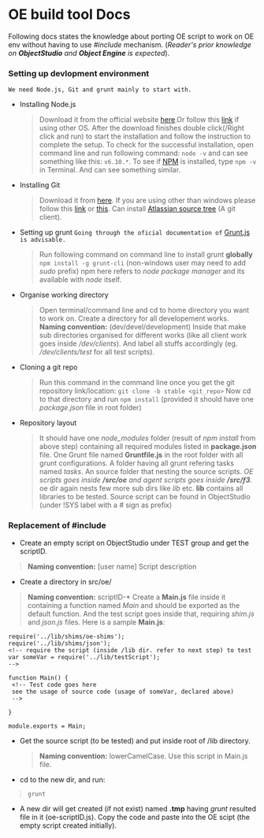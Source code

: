 # OE build tool Docs

Following docs states the knowledge about porting OE script to work on OE env without having to use *#include* mechanism. (*Reader's  prior knowledge on __ObjectStudio__ and __Object Engine__ is expected*). 

### Setting up devlopment environment
    We need Node.js, Git and grunt mainly to start with.
*   Installing Node.js

    >Download it from the official website [here](https://nodejs.org/en/ "Node.js").Or follow this [link](https://howtonode.org/how-to-install-nodejs) if using other OS.
    After the download finishes double click(/Right click and run) to start the installation and follow the instruction to complete the setup.
    To check for the successful installation, open command line and run following command:
    `node -v`
    and can see something like this:
    `v6.10.*`. To see if [NPM](https://docs.npmjs.com/) is installed, type `npm -v` in Terminal. And can see something similar.


*   Installing Git

    >Download it from [here](https://git-scm.com/download/win). If you are using other than windows please follow this 
    [link](https://git-scm.com/download/linux) or [this](https://www.atlassian.com/git/tutorials/install-git). Can install [Atlassian source tree](https://www.sourcetreeapp.com/) (A git client).

*   Setting up grunt
    `Going through the oficial documentation of` [Grunt.js](https://gruntjs.com/getting-started) `is advisable.`

    >Run following command on command line to install grunt __globally__
    `npm install -g grunt-cli` (non-windows user may need to add *sudo* prefix)
    npm here refers to _node package manager_ and its available with _node_ itself.

*   Organise working directory
    
    >Open terminal/command line and cd to home directory you want to work on. Create a directory for all developement works.
    **Naming convention:** (dev/devel/development)
    Inside that make sub directories organised for different works (like all client work goes inside _/dev/clients_).
    And label all stuffs accordingly (eg. _/dev/clients/test_ for all test scripts).

*   Cloning a git repo

    >Run this command in the command line once you get the git repository link/location:
    `git clone -b stable <git_repo>`
    Now cd to that directory and run `npm install` (provided it should have one _package.json_ file in root folder)

*   Repository layout

    >It should have one _node_modules_ folder (result of _npm install_ from above step) containing all required modules listed in __package.json__ file.
    One Grunt file named __Gruntfile.js__ in the root folder with all grunt configurations.
    A folder having all grunt refering tasks named _tasks_.
    An source folder that nesting the source scripts. 
    _OE scripts goes inside **/src/oe** and agent scripts goes inside **/src/f3**._
    oe dir again nests few more sub dirs like *lib* etc.
    __lib__ contains all libraries to be tested. Source script can be found in ObjectStudio (under !SYS label with a # sign as prefix)   



### Replacement of #include

*   Create an empty script on ObjectStudio under TEST group and get the scriptID.
  > **Naming convention:** [user name] Script description


*  Create a directory in src/oe/
  >**Naming convention:** scriptID-*
  >Create a **Main.js** file inside it containing a function named _Main_ and should be exported as the default function. And the test script goes inside that, requiring _shim.js_ and _json.js_ files. Here is a sample **Main.js**:
  ```
  require('../lib/shims/oe-shims');
  require('../lib/shims/json');
  <!-- require the script (inside /lib dir. refer to next step) to test
  var someVar = require('../lib/testScript'); 
  -->

  function Main() {
   <!-- Test code goes here 
   see the usage of source code (usage of someVar, declared above)
   -->

  }

  module.exports = Main;
  ```

* Get the source script (to be tested) and put inside root of /lib directory.
  > **Naming convention:** lowerCamelCase.
  Use this script in Main.js file.

* cd to the new dir, and run:
> ``` grunt ```

* A new dir will get created (if not exist) named **.tmp** having _grunt_ resulted file in it (oe-scriptID.js). Copy the code and paste into the OE scipt (the empty script created initially). 



